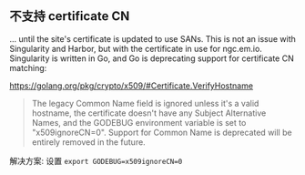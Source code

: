 ## 不支持 certificate CN

... until the site's certificate is updated to use SANs. This is not an issue with Singularity and Harbor, but with the certificate in use for ngc.em.io. Singularity is written in Go, and Go is deprecating support for certificate CN matching:

https://golang.org/pkg/crypto/x509/#Certificate.VerifyHostname

> The legacy Common Name field is ignored unless it's a valid hostname, the certificate doesn't have any Subject Alternative Names, and the GODEBUG environment variable is set to "x509ignoreCN=0". Support for Common Name is deprecated will be entirely removed in the future.

解决方案: 设置 `export GODEBUG=x509ignoreCN=0`

